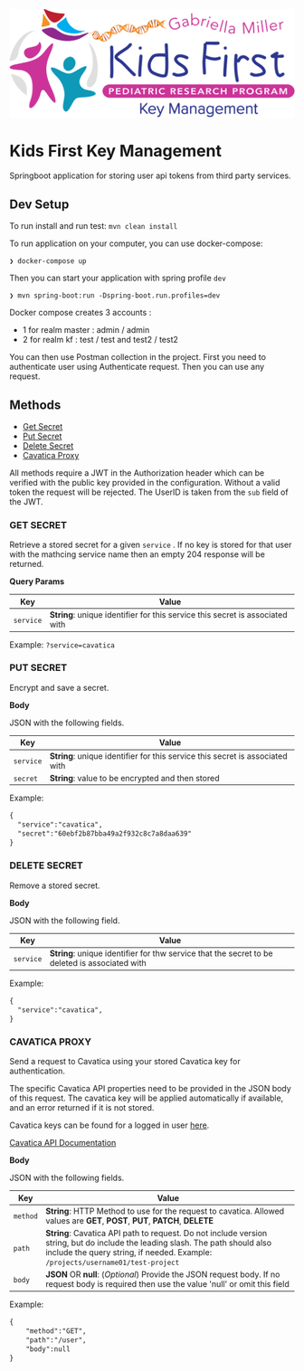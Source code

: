 <p align="center">
  <img src="docs/key_management.svg" alt="Kids First Key Management" width="660px">
</p>

# Kids First Key Management

Springboot application for storing user api tokens from third party services.

## Dev Setup

To run install and run test: `mvn clean install`

To run application on your computer, you can use docker-compose:
```
❯ docker-compose up
```

Then you can start your application with spring profile `dev` 
```
❯ mvn spring-boot:run -Dspring-boot.run.profiles=dev
```

Docker compose creates 3 accounts :
- 1 for realm master : admin / admin
- 2 for realm kf : test / test and test2 / test2

You can then use Postman collection in the project. First you need to authenticate user using Authenticate request. Then you can use any request.

## Methods

 * [Get Secret](#get-secret)
 * [Put Secret](#put-secret)
 * [Delete Secret](#delete-secret)
 * [Cavatica Proxy](#cavatica-proxy)

All methods require a JWT in the Authorization header which can be verified with the public key provided in the configuration. Without a valid token the request will be rejected. The UserID is taken from the `sub` field of the JWT.


### GET SECRET

Retrieve a stored secret for a given `service` . If no key is stored for that user with the mathcing service name then an empty 204 response will be returned.

**Query Params**

| Key        | Value         |
| ---------- | ------------- |
| `service`    | **String**: unique identifier for this service this secret is associated with |

Example: `?service=cavatica`


### PUT SECRET

Encrypt and save a secret. 


**Body**

JSON with the following fields.

| Key        | Value         |
| ---------- | ------------- |
| `service`    | **String**: unique identifier for this service this secret is associated with |
| `secret`    | **String**: value to be encrypted and then stored |

Example:
```$json
{
  "service":"cavatica",
  "secret":"60ebf2b87bba49a2f932c8c7a8daa639"
}
```


### DELETE SECRET

Remove a stored secret. 

**Body**

JSON with the following field.

| Key        | Value         |
| ---------- | ------------- |
| `service`    | **String**: unique identifier for thw service that the secret to be deleted is associated with |


Example:
```$json
{
  "service":"cavatica",
}
```

### CAVATICA PROXY

Send a request to Cavatica using your stored Cavatica key for authentication.

The specific Cavatica API properties need to be provided in the JSON body of this request. The cavatica key will be applied automatically if available, and an error returned if it is not stored.

Cavatica keys can be found for a logged in user [here](https://cavatica.sbgenomics.com/developer#token).

[Cavatica API Documentation](http://docs.cavatica.org/docs/the-api)  


**Body**

JSON with the following fields.

| Key        | Value         |
| ---------- | ------------- |
| `method`    | **String**: HTTP Method to use for the request to cavatica. Allowed values are **GET**, **POST**, **PUT**, **PATCH**, **DELETE**|
| `path`    | **String**: Cavatica API path to request. Do not include version string, but do include the leading slash. The path should also include the query string, if needed. Example: `/projects/username01/test-project` |
| `body`    | **JSON** OR **null**: (*Optional*) Provide the JSON request body. If no request body is required then use the value 'null' or omit this field |

Example:
```$json
{
	"method":"GET",
	"path":"/user",
	"body":null
}
